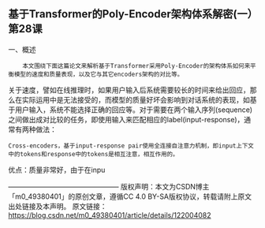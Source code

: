 ## 基于Transformer的Poly-Encoder架构体系解密(一）第28课



一、概述

        本文围绕下面这篇论文来解析基于Transformer采用Poly-Encoder的架构体系如何来平衡模型的速度和质量表现，以及它与其它encoders架构的对比等。

关于速度，譬如在线推理时，如果用户输入后系统需要较长的时间来给出回应，那么在实际运用中是无法接受的，而模型的质量好坏会影响到对话系统的表现，如基于用户输入，系统不能选择正确的回应等。对于需要在两个输入序列(sequence)之间做出成对比较的任务，即使用输入来匹配相应的label(input-response)，通常有两种做法：

    Cross-encoders，基于input-response pair使用全连接自注意力机制，即input上下文中的tokens和response中的tokens是相互注意，相互作用的。

优点：质量非常好，由于在inpu

————————————————
版权声明：本文为CSDN博主「m0_49380401」的原创文章，遵循CC 4.0 BY-SA版权协议，转载请附上原文出处链接及本声明。
原文链接：https://blog.csdn.net/m0_49380401/article/details/122004082
